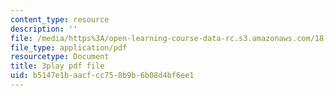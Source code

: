 ```yaml
---
content_type: resource
description: ''
file: /media/https%3A/open-learning-course-data-rc.s3.amazonaws.com/18-085-computational-science-and-engineering-i-fall-2008/b5147e1baacfcc758b9b6b08d4bf6ee1_XUB7FcjaLRI.pdf
file_type: application/pdf
resourcetype: Document
title: 3play pdf file
uid: b5147e1b-aacf-cc75-8b9b-6b08d4bf6ee1
---
```

